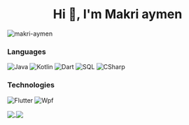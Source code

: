  <h1 align="center">Hi 👋, I'm Makri aymen</h1>

<p align="left"> <img src="https://komarev.com/ghpvc/?username=makri-aymen&label=Profile%20views&color=0e75b6&style=flat" alt="makri-aymen" /> </p>

### Languages
![Java](https://img.shields.io/badge/-Java-000?&logo=Java&logoColor=007396)
![Kotlin](https://img.shields.io/badge/-Kotlin-000?&logo=Kotlin&logoColor=007396)
![Dart](https://img.shields.io/badge/-Dart-000?&logo=Dart&logoColor=007396)
![SQL](https://img.shields.io/badge/-SQL-000?&logo=MySQL) 
![CSharp](https://img.shields.io/badge/-CSharp-000?&logo=CSharp)


### Technologies
![Flutter](https://img.shields.io/badge/-Flutter-000?&logo=Flutter)
![Wpf](https://img.shields.io/badge/-Wpf-000?&logo=Wpf) 




<a href="https://github-readme-stats.vercel.app/api?username=makri-aymen&count_private=true&show_icons=true&theme=chartreuse-dark">
  <img align="center" src="https://github-readme-stats.vercel.app/api?username=makri-aymen&bg_color=30,e96443,904e95&title_color=fff&text_color=fff" />
</a>
<a href="https://github.com/makri-aymen">
  <img align="center" src="https://github-readme-stats.vercel.app/api/top-langs/?username=makri-aymen&bg_color=30,e96443,904e95&title_color=fff&text_color=fff" />
</a>